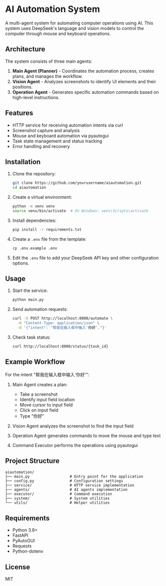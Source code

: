 # AI Automation System

A multi-agent system for automating computer operations using AI. This system uses DeepSeek's language and vision models to control the computer through mouse and keyboard operations.

## Architecture

The system consists of three main agents:

1. **Main Agent (Planner)** - Coordinates the automation process, creates plans, and manages the workflow.
2. **Vision Agent** - Analyzes screenshots to identify UI elements and their positions.
3. **Operation Agent** - Generates specific automation commands based on high-level instructions.

## Features

- HTTP service for receiving automation intents via curl
- Screenshot capture and analysis
- Mouse and keyboard automation via pyautogui
- Task state management and status tracking
- Error handling and recovery

## Installation

1. Clone the repository:
   ```bash
   git clone https://github.com/yourusername/aiautomation.git
   cd aiautomation
   ```

2. Create a virtual environment:
   ```bash
   python -m venv venv
   source venv/bin/activate  # On Windows: venv\Scripts\activate
   ```

3. Install dependencies:
   ```bash
   pip install -r requirements.txt
   ```

4. Create a `.env` file from the template:
   ```bash
   cp .env.example .env
   ```

5. Edit the `.env` file to add your DeepSeek API key and other configuration options.

## Usage

1. Start the service:
   ```bash
   python main.py
   ```

2. Send automation requests:
   ```bash
   curl -X POST http://localhost:8000/automate \
     -H "Content-Type: application/json" \
     -d '{"intent": "帮我在输入框中输入'你好'."}'
   ```

3. Check task status:
   ```bash
   curl http://localhost:8000/status/{task_id}
   ```

## Example Workflow

For the intent "帮我在输入框中输入'你好'":

1. Main Agent creates a plan:
   - Take a screenshot
   - Identify input field location
   - Move cursor to input field
   - Click on input field
   - Type "你好"

2. Vision Agent analyzes the screenshot to find the input field
3. Operation Agent generates commands to move the mouse and type text
4. Command Executor performs the operations using pyautogui

## Project Structure

```
aiautomation/
├── main.py                  # Entry point for the application
├── config.py                # Configuration settings
├── service/                 # HTTP service implementation
├── agents/                  # AI agents implementation
├── executor/                # Command execution
├── system/                  # System utilities
└── utils/                   # Helper utilities
```

## Requirements

- Python 3.8+
- FastAPI
- PyAutoGUI
- Requests
- Python-dotenv

## License

MIT
